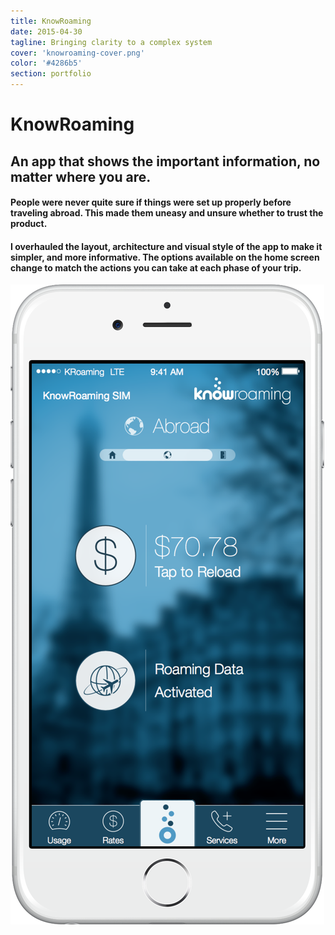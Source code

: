 ```yaml
---
title: KnowRoaming
date: 2015-04-30
tagline: Bringing clarity to a complex system
cover: 'knowroaming-cover.png'
color: '#4286b5'
section: portfolio
---
```


# KnowRoaming

<div class="tldr" markdown=1>

## An app that shows the important information, no matter where you are.

#### People were never quite sure if things were set up properly before traveling abroad. This made them uneasy and unsure whether to trust the product. 

#### I overhauled the layout, architecture and visual style of the app to make it simpler, and more informative. The options available on the home screen change to match the actions you can take at each phase of your trip.

<div class="cover-image vertical">

![A screenshot of the KnowRoaming mobile app in "Abroad" mode on iOS](../../images/portfolio/cover/knowroaming-cover.png)
</div>
</div>

<!-- ## Background

KnowRoaming is a small company based in Toronto that makes a smart SIM sticker—a layer on your SIM card that connects you while abroad. To manage the prepaid account, among other things, KnowRoaming has an iOS and Android app.

As features were added to the app over time it became cluttered, with no coherent structure or visual design. There were frequent complaints that the app was difficult to navigate, and customers were never sure that the sticker, account and the rest of the KnowRoaming system were setup properly.

Not trusting the product was a big issue, and needed to be addressed. It was my responsibility to overhaul the app structure and UI to make it more cohesive and understandable.

![Screenshots from the early 2014 version of the app](../../images/portfolio/knowroaming/knowroaming_old_old_app.jpg)

## Navigation

There are a lot of functions in KnowRoaming that needed to make it into the app, from rate calculator, to phone number management. We needed a way to efficiently layout these functions for users in as flat an architecture as possible.

![The ideal—albeit unrealistic—information architecture for the KnowRoaming app](../../images/portfolio/knowroaming/super-flat-architecture.png)


This super-flat architecture assumes equal importance to all of these functions—but all features aren't created equal. The team and I looked at these elements, and determined which were core to the use of our service, and which were secondary. 

Since we couldn't easily fit all the options on the home screen, we tested a drawer-style navigation that let the important functions be visible in a dashboard-style home screen, with secondary functions in the drawer.


<div class="gatsby-image vertical multiple">

![A first version of the home-screen redesign](../../images/portfolio/knowroaming/home-drawer.png)

![Pressing "Am I Ready to Roam?" would guide the user through a travel checklist.](../../images/portfolio/knowroaming/home-openDrawer.png)
</div>

This prototype tested well in-house, but the "hamburger menu" wasn't always found right away. Given that one primary persona was non digital-natives, an [undiscoverable drawer](https://uxdesign.cc/death-by-hamburger-2d1db115352a#.865mhybml) would not be the best navigation option. 

I went back to a tab bar as in the original app, but took inspiration from Yelp and others, adding a unique, more salient central tab, and a _more_ drawer tab. 

In addition to the rest of what I mention in this article, I also re-designed each screen linked on the tab bar and home screen.

## Ready to Roam
We also noticed the "Ready to Roam" functionality was too hidden, and would need to be a more prominent feature on the home screen. 

<div class="gatsby-image vertical multiple">

![Ready-to-roam dial](../../images/portfolio/knowroaming/sketch-ReadyToRoam1.jpg)
![Yelp-style home tab](../../images/portfolio/knowroaming/sketch-home-expand.jpg)
![The checklist](../../images/portfolio/knowroaming/sketch-home-bubbles.jpg)
</div>

I made some sketches of different ways to make "Ready to Roam" status more prominent. After some testing and better mocks, we saw that the vertical-bubbles were the best and clearest choice.
Users could quickly be sure they were "Ready to Roam" when the bubbles on the home screen filled in.

<div class="gatsby-image vertical">

![Ready to Roam Checklist on the home-screen](../../images/portfolio/knowroaming/home-bubbles.png)
</div>

We shipped this version of the homescreen and saw good feedback on the new UI style. But there were bubbles on the home screen that were never filled at home—users can't setup their roaming internet connection until they arrive abroad. This resulted in continued calls into customer support about user trust confidence. 


## Three Phases

I took inspiration from how the product was being marketed, and decided to try and split the app into the three use conditions: 1) At Home, 2) Abroad, 3) Arriving Home.

<div class="gatsby-image vertical multiple">

![At home](../../images/portfolio/knowroaming/silver_portrait-at_home.png)
![Abroad](../../images/portfolio/knowroaming/silver_portrait-abroad.png)
![Back home](../../images/portfolio/knowroaming/silver_portrait-back_home.png)
</div>

By splitting the home screen into three phases with different UI in each, we were able to ensure users were confident they were doing the right thing, and could use their phone without worry.

## Tutorials

KnowRoaming is a complex system. Involving multiple cell networks, a SIM Sticker, a mobile app and the OS itself, there is a lot to teach and coach people on.

After registration, users are presented with a short tutorial, explaining the three phases, and how to know they are "Ready to Roam". We also designed coach marks that play whenever a user changes phases.

<div class="gatsby-image vertical multiple">

![Setup](../../images/portfolio/knowroaming/tutorial-2.png)
![Internet Abroad](../../images/portfolio/knowroaming/tutorial-3.png)
![Internet at home](../../images/portfolio/knowroaming/tutorial-4.png)
</div>

---
## Man of many hats

I could go on about all the things I did as KnowRoaming's premiere designer—like designing all screens and flows in the app, creating a [style guide](?p=kr_branding), re-branding the [ReachMe](?p=kr_reachme) service, designing [marketing materials](?p=kr_marketing), building an [athlete sponsorship mini-site](?p=kr_athletes), animating an [intro video](?p=kr_video) for the app, designing more efficient [packaging](?p=kr_packaging) and even designing a [retail stand](?p=kr_retail) to display the SIM stickers in stores. -->


